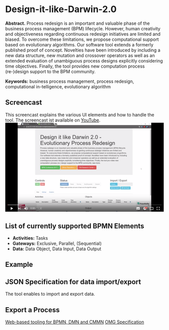 # Design-it-like-Darwin-2.0
**Abstract.** Process redesign is an important and valuable phase of the business process management (BPM) lifecycle. However, human creativity and objectiveness regarding continuous redesign initiatives are limited and biased. To overcome these limitations, we propose computational support based on evolutionary algorithms. Our software tool extends a formerly published proof of concept. Novelties have been introduced by including a new data structure, new mutation and crossover operators as well as an extended evaluation of unambiguous process designs explicitly considering time objectives. Finally, the tool provides new computation process (re-)design support to the BPM community.

**Keywords:** business process management, process redesign, computational in-telligence, evolutionary algorithm

## Screencast
This screencast explains the various UI elements and how to handle the tool. The screencast ist available on [YouTube](https://www.youtube.com/watch?v=vTG7PFUg3Rg).
![YouTubeScreencast](/readme/youtube.png)


## List of currently supported BPMN Elements
* **Activities:** Tasks
* **Gateways:** Exclusive, Parallel, (Sequential)
* **Data:** Data Object, Data Input, Data Output

## Example

## JSON Specification for data import/export
The tool enables to import and export data.

## Export a Process
[Web-based tooling for BPMN, DMN and CMMN](https://bpmn.io/)
[OMG Specification](http://www.omg.org/spec/BPMN/2.0/)
